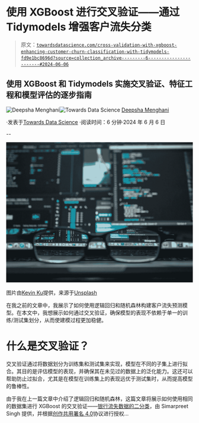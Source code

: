 # 使用 XGBoost 进行交叉验证——通过 Tidymodels 增强客户流失分类

> 原文：[`towardsdatascience.com/cross-validation-with-xgboost-enhancing-customer-churn-classification-with-tidymodels-fd9e1bc8696d?source=collection_archive---------6-----------------------#2024-06-06`](https://towardsdatascience.com/cross-validation-with-xgboost-enhancing-customer-churn-classification-with-tidymodels-fd9e1bc8696d?source=collection_archive---------6-----------------------#2024-06-06)

## 使用 XGBoost 和 Tidymodels 实施交叉验证、特征工程和模型评估的逐步指南

[](https://medium.com/@menghani.deepsha?source=post_page---byline--fd9e1bc8696d--------------------------------)![Deepsha Menghani](https://medium.com/@menghani.deepsha?source=post_page---byline--fd9e1bc8696d--------------------------------)[](https://towardsdatascience.com/?source=post_page---byline--fd9e1bc8696d--------------------------------)![Towards Data Science](https://towardsdatascience.com/?source=post_page---byline--fd9e1bc8696d--------------------------------) [Deepsha Menghani](https://medium.com/@menghani.deepsha?source=post_page---byline--fd9e1bc8696d--------------------------------)

·发表于[Towards Data Science](https://towardsdatascience.com/?source=post_page---byline--fd9e1bc8696d--------------------------------) ·阅读时间：6 分钟·2024 年 6 月 6 日

--

![](img/e195df24f869213bc14b5df8dff82ba6.png)

图片由[Kevin Ku](https://unsplash.com/@ikukevk?utm_content=creditCopyText&utm_medium=referral&utm_source=unsplash)提供，来源于[Unsplash](https://unsplash.com/photos/closeup-photo-of-eyeglasses-w7ZyuGYNpRQ?utm_content=creditCopyText&utm_medium=referral&utm_source=unsplash)

在我之前的文章中，我展示了如何使用逻辑回归和随机森林构建客户流失预测模型。在本文中，我想展示如何通过交叉验证，确保模型的表现不依赖于单一的训练/测试集划分，从而使建模过程更加稳健。

# 什么是交叉验证？

交叉验证通过将数据划分为训练集和测试集来实现，模型在不同的子集上进行拟合。其目的是评估模型的表现，并确保其在未见过的数据上的泛化能力。这还可以帮助防止过拟合，尤其是在模型在训练集上的表现远优于测试集时，从而提高模型的鲁棒性。

由于我在上一篇文章中介绍了逻辑回归和随机森林，这篇文章将展示如何使用相同的数据集进行 XGBoost 的交叉验证——[银行流失数据的二分类](https://www.kaggle.com/datasets/cybersimar08/binary-classification-of-bank-churn-synthetic-data)，由 Simarpreet Singh 提供，并根据[创作共用署名 4.0](https://creativecommons.org/licenses/by/4.0/)协议进行授权…
